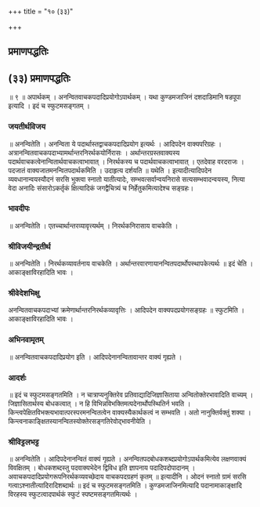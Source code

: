 +++
title = "१० (३३)"

+++


## प्रमाणपद्धतिः

## (३३) **प्रमाणपद्धतिः**

॥ ९ ॥ अपार्थकम् । अनन्वितवाचकपदादिप्रयोगोऽपार्थकम् । यथा कुण्डमजाजिनं दशदाडिमानि षडपूपा इत्यादि । इदं च स्फुटमसङ्गतम् ।

### **जयतीर्थविजय**

॥ अनन्वितेति । अनन्विता ये पदार्थास्तद्वाचकपदादिप्रयोग इत्यर्थः । आदिपदेन वाक्यपरिग्रहः । अत्रानन्वितवाचकपदाभ्यामर्थान्तरनिरर्थकयोर्निरासः । अर्थान्तरग्रस्तवाक्यस्य पदार्थवाचकत्वेनान्वितार्थवाचकत्वाभावात् । निरर्थकस्य च पदार्थवाचकत्वाभावात् । एतदेवाह वरदराजः । पदजातं वाक्यजातमनन्वितपदार्थकमिति । उदाहृत्य दर्शयति ॥ यथेति । इत्यादीत्यादिपदेन व्यवधानान्वयस्यौदनं सरसि भुक्त्वा स्नातो यातीत्यादेः, सम्भवत्सर्वान्वयनिरासे सत्यसम्भवादन्वयस्य, नित्या वेदा अनादिः संसारोऽकर्तृकं क्षित्यादिकं जगद्वैचित्र्यं च निर्हेतुकमित्यादेश्च सङ्ग्रहः।

### **भावदीपः**

॥ अनन्वितेति । एतच्चार्थान्तरव्यावृत्त्यर्थम् । निरर्थकनिरासाय वाचकेति ।

### **श्रीविजयीन्द्रतीर्थ**

॥ अनन्वितेति । निरर्थकव्यावर्तनाय वाचकेति । अर्थान्तरवारणायानन्वितपदार्थोपस्थापकेत्यर्थः ॥ इदं चेति । आकाङ्क्षाविरहादिति भावः ।

### **श्रीवेदेशभिक्षु**

अनन्वितवाचकपदाभ्यां क्रमेणार्थान्तरनिरर्थकव्यावृत्तिः । आदिपदेन वाक्यपदप्रयोगसङ्ग्रहः ॥ स्फुटमिति । आकाङ्क्षाविरहादिति भावः ।

### **अभिनवामृतम्**

॥ अनन्वितवाचकपदादिप्रयोग इति । आदिपदेनानन्वितावान्तर वाक्यं गृह्यते ।

### **आदर्शः**

॥ इदं च स्फुटमसङ्गतमिति । न चात्राप्यनुक्तिरेव प्रतिवाद्यादिजिज्ञासिताया अन्वितोक्तेरभावादिति वाच्यम् । जिज्ञासितार्थस्य बोधकत्वात् । न हि विभिन्नविभक्तिमत्पदेनार्थोपस्थितिर्न भवति । किन्त्वपेक्षितविभक्त्यभावात्परस्परमनन्वितत्वेन वाक्यस्यैकार्थकत्वं न सम्भवति । अतो नानुक्तिर्वक्तुं शक्या । किन्त्वनाकाङ्क्षितस्यानन्वितस्योक्तेरसङ्गतिरेवोद्भावनीयेति ।

### **श्रीविट्टलभट्ट**

॥ अनन्वितेति । आदिपदेनानन्वितं वाक्यं गृह्यते । अनन्वितपदबोधकशब्दप्रयोगोऽपार्थकमित्येव लक्षणवाक्यं विवक्षितम् । बोधकशब्दस्तु पदवाक्यभेदेन द्विविध इति ज्ञापनाय पदादिपदोपादानम् । अवाचकपदादिप्रयोगरूपनिरर्थकव्यवच्छेदाय वाचकपदग्रहणं कृतम् ॥ इत्यादीनि । ओदनं स्नातो ग्रामं सरसि गत्वाऽश्नातीत्यादिरादिशब्दार्थः ॥ इदं च स्फुटमसङ्गतमिति । कुण्डमजाजिनमित्यादि पदानामाकाङ्क्षादि विरहस्य स्फुटत्वादपार्थकं स्फुटं स्पष्टमसङ्गतमित्यर्थः ।

